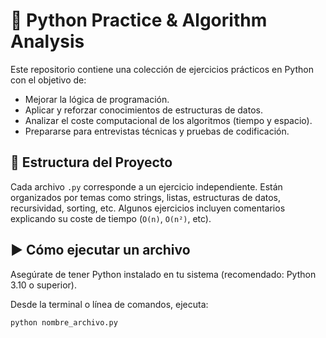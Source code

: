 # 🐍 Python Practice & Algorithm Analysis

Este repositorio contiene una colección de ejercicios prácticos en Python con el objetivo de:

- Mejorar la lógica de programación.
- Aplicar y reforzar conocimientos de estructuras de datos.
- Analizar el coste computacional de los algoritmos (tiempo y espacio).
- Prepararse para entrevistas técnicas y pruebas de codificación.

## 📁 Estructura del Proyecto

Cada archivo `.py` corresponde a un ejercicio independiente. Están organizados por temas como strings, listas, estructuras de datos, recursividad, sorting, etc. Algunos ejercicios incluyen comentarios explicando su coste de tiempo (`O(n)`, `O(n²)`, etc).

## ▶️ Cómo ejecutar un archivo

Asegúrate de tener Python instalado en tu sistema (recomendado: Python 3.10 o superior).

Desde la terminal o línea de comandos, ejecuta:

```bash
python nombre_archivo.py
```

